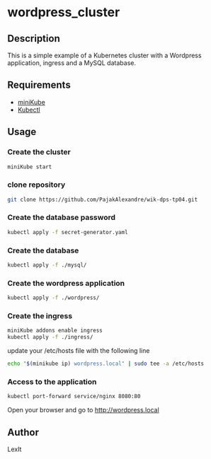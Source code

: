 # wordpress_cluster

## Description

This is a simple example of a Kubernetes cluster with a Wordpress application, ingress and a MySQL 
database.

## Requirements

* [miniKube](https://kubernetes.io/docs/tasks/tools/install-minikube/)
* [Kubectl](https://kubernetes.io/docs/tasks/tools/install-kubectl/)

## Usage

### Create the cluster

```bash
miniKube start
```
### clone repository

```bash
git clone https://github.com/PajakAlexandre/wik-dps-tp04.git
```

### Create the database password

```bash
kubectl apply -f secret-generator.yaml
```

### Create the database

```bash
kubectl apply -f ./mysql/
```

### Create the wordpress application

```bash
kubectl apply -f ./wordpress/
```

### Create the ingress

```bash
miniKube addons enable ingress
kubectl apply -f ./ingress/
```

update your /etc/hosts file with the following line

```bash
echo "$(minikube ip) wordpress.local" | sudo tee -a /etc/hosts
```


### Access to the application

```bash
kubectl port-forward service/nginx 8080:80
```

Open your browser and go to http://wordpress.local


## Author
LexIt

